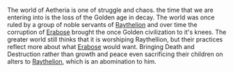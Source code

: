 The world of Aetheria is one of struggle and chaos. the time that we are entering into is the loss of the Golden age in decay. The world was once ruled by a group of noble servants of [Raythelion](../World/Religion/Raythelion.md) and over time the corruption of [Erabose](../World/Religion/Erabose.md) brought the once Golden civilization to it's knees. The greater world still thinks that it is worshiping Raythellion, but their practices reflect more about what [Erabose](../World/Religion/Erabose.md) would want. Bringing Death and Destruction rather than growth and peace even sacrificing their children on alters to [Raythelion](../World/Religion/Raythelion.md), which is an abomination to him.
